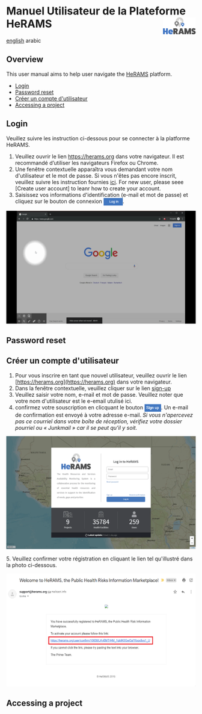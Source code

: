 # Manuel Utilisateur de la Plateforme HeRAMS <img src="/media/images/HeRAMS.png" height="45" align="right"></img>

[english](/UserGuide_en.md) arabic

## Overview
This user manual aims to help user navigate the [HeRAMS](https://herams.org/login) platform. 

- [Login](#login)
- [Password reset](#password-reset)
- [Créer un compte d'utilisateur](#Créer-un-compte-d'utilisateur)
- [Accessing a project](#accessing-a-project)

## Login
Veuillez suivre les instruction ci-dessous pour se connecter à la platforme HeRAMS. 
1. Veuillez ouvrir le lien https://herams.org dans votre navigateur. Il est recommandé d’utiliser les navigateurs Firefox ou Chrome. 
2. Une fenêtre contextuelle apparaîtra vous demandant votre nom d'utilisateur et le mot de passe. Si vous n'êtes pas encore inscrit, veuillez suivre les instruction fournies [ici](#create-user-account). 
For new user, please seee [Create user account] to leanr how to create your account. 
3. Saisissez vos informations d'identification (e-mail et mot de passe) et cliquez sur le bouton de connexion <img src="/media/images/bt_login.png" height="20" align="top"></img>.


<p align="center"><img src="/media/videos/HeRAMS_Login.gif" alt="HeRAMS Login" height="300"/></p>
 
 
## Password reset 

## Créer un compte d'utilisateur
1. Pour vous inscrire en tant que nouvel utilisateur, veuillez ouvrir le lien [https://herams.org](https://herams.org) dans votre navigateur. 
2. Dans la fenêtre contextuelle, veuillez cliquer sur le lien [sign-up](https://herams.org/user/register)
3. Veuillez saisir votre nom, e-mail et mot de passe. Veuillez noter que votre nom d'utilisateur est le e-email utulisé ici.
4. confirmez votre souscription en clicquant le bouton <img src="/media/images/bt_sign_up.png" height="20" align="top"></img>. Un e-mail de confirmation est envoyé à votre adresse e-mail. *Si vous n'apercevez pas ce courriel dans votre boîte de réception, vérifiez votre dossier pourriel ou « Junkmail » car il se peut qu'il y soit.*
<p align="center"><img src="/media/videos/HeRAMS_Register.gif" alt="HeRAMS Register" height="300"/></p>
5. Veuillez confirmer votre régistration en cliquant le lien  tel qu'illustré dans la photo ci-dessous. 
<p align="center"><img src="/media/images/email_confirmation.png" alt="HeRAMS Register" height="300"/></p>

## Accessing a project

